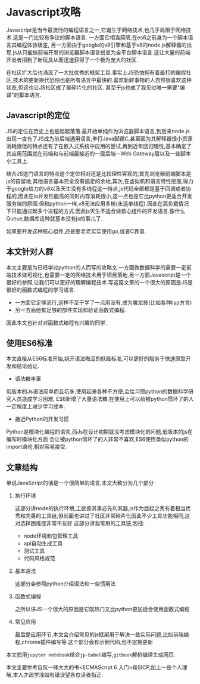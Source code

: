 # Javascript攻略

Javascript是当今最流行的编程语言之一,它诞生于网络技术,也几乎局限于网络技术.这是一门比较有争议的脚本语言.
一方面它相当简陋,在es6之前身为一个脚本语言其编程体验极差,
另一方面由于google的v8引擎和基于v8的node.js解释器的出现.js从只能做前端开发的浏览器脚本语言蜕变为全平台脚本语言.这让大量的前端开发者招到了新玩具从而迅速获得了一个极为庞大的社区.

在社区扩大后也涌现了一大批优秀的框架工具.事实上JS恐怕拥有着最打的编程社区,技术的更新换代恐怕也是所有语言中最快的.喜欢新鲜事物的人自然很喜欢这种状态,但这也让JS社区成了最碎片化的社区.
甚至于js也成了我见过唯一需要"编译"的脚本语言.

## Javascript的定位

JS的定位在历史上也是起起落落.最开始单纯作为浏览器脚本语言,到后来node.js出现一度有了JS成为前后端通用语言,拳打Java脚踢C,甚至因为其解释器很小资源消耗很低的特点还有了在嵌入式系统中应用的尝试,再到近年回归理性,基本确定了其应用范围就在前端和与前端最接近的一层后端--Web Gateway层以及一些脚本小工具上.

结合JS这门语言的特点这个定位相对还是比较理性客观的,首先浏览器前端脚本是js的自留地,其他语言基本完全没有插足的余地,其次,在虚拟机和语言特性层面,得力于google给力的v8以及天生没有多线程这一特点,js代码全部都是基于回调或者协程的,因此在io并发性能高的同时内存消耗很小,这一点也是它比python更适合开发服务端的原因.但和python一样,v8无法应用多核(永远单线程).因此在高负载情况下只能通过起多个进程的方式.因此js天生不适合做核心组件的开发语言.像什么Queue,数据库这种就基本没有js的事儿了.

如果要开发这种核心组件,还是要老老实实使用go,或者C靠谱.

## 本文针对人群

本文主要是为已经学过python的人而写的攻略文.一方面做数据科学的需要一定前端技术做可视化,也需要一定的网络技术用于项目落地.另一方面Javascript是一个很好的参照,让我们可以更好的理解编程技术.写这篇文章的一个很大的原因是JS是很好的函数式编程的学习语言.

+ 一方面它足够流行,这样不至于学了一点用没有,成为屠龙技(比如各种lisp方言)
+ 另一方面他有足够的部件实现和验证函数式编程.

因此本文也针对对函数式编程有兴趣的同学.

## 使用ES6标准

本文直接从ES6标准开始,绕开语法晦涩的低级标准,可以更好的服务于快速原型开发和结论验证.

+ 语法糖丰富

低版本的Js语法简单而且坑多,使用起来各种不方便,会给习惯python的数据科学研究人员造成学习困难, ES6新增了大量语法糖.在使用上可以给被python惯坏了的人一定程度上减少学习成本.

+ 接近Python的开发习惯

Python是模块化编程的语言,而Js在设计初期就没考虑模块化的问题,低版本的js在编写时模块化方面 会让被python惯坏了的人非常不喜欢,ES6使用类似python的import语句,相对容易接受.

## 文章结构

单说JavaScript的话是一个很简单的语言,本文大致分为几个部分

1. 执行环境

    这部分讲node的执行环境,工欲善其事必先利其器,js作为后起之秀有着相当优秀和完善的工具链,但前面也讲过了社区非常碎片化因此不少工具功能相同,这对选择困难症非常不友好
    这部分讲我常用的工具链,包括:
    + node环境和包管理工具
    + api自动生成工具
    + 测试工具
    + 代码风格规范
  
2. 基本语法

    这部分会参照python介绍语法和一些惯用法

3. 函数式编程

    之所以讲JS一个很大的原因是它既热门又比python更加适合使用函数式编程

4. 常见应用
   
   最后是应用环节,本文会介绍常见的js框架用于解决一些实际问题,比如前端编程,chrome插件编写等.这个部分会有示例代码,但不定期更新

本文使用`jupyter notebook`结合`jp-babel`编写,`gitbook`解析编译生成网页.

本文主要参考自阮一峰大大的书<ECMAScript 6 入门>和SICP,加上一些个人理解,本人才疏学浅如有错误望各位读者指正.
